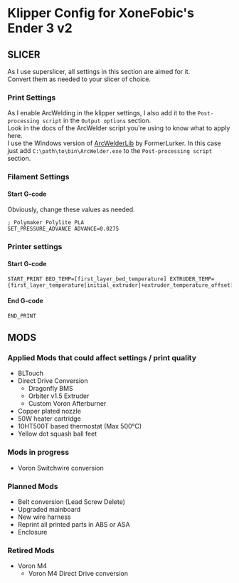 # Klipper Config for XoneFobic's Ender 3 v2

## SLICER

As I use superslicer, all settings in this section are aimed for it.  
Convert them as needed to your slicer of choice.

### Print Settings

As I enable ArcWelding in the klipper settings, I also add it to the `Post-processing script` in the `Output options` section.  
Look in the docs of the ArcWelder script you're using to know what to apply here.  
I use the Windows version of [ArcWelderLib](https://github.com/FormerLurker/ArcWelderLib) by FormerLurker. In this case just add `C:\path\to\bin\ArcWelder.exe` to the `Post-processing script` section.

### Filament Settings

#### Start G-code
Obviously, change these values as needed.  
```gcode
; Polymaker Polylite PLA
SET_PRESSURE_ADVANCE ADVANCE=0.0275
```

### Printer settings

#### Start G-code
```gcode
START_PRINT BED_TEMP=[first_layer_bed_temperature] EXTRUDER_TEMP={first_layer_temperature[initial_extruder]+extruder_temperature_offset[initial_extruder]}
```

#### End G-code
```gcode
END_PRINT
```

## MODS
### Applied Mods that could affect settings / print quality

* BLTouch
* Direct Drive Conversion
    * Dragonfly BMS
    * Orbiter v1.5 Extruder
    * Custom Voron Afterburner
* Copper plated nozzle
* 50W heater cartridge
* 10HT500T based thermostat (Max 500°C)
* Yellow dot squash ball feet

### Mods in progress

* Voron Switchwire conversion

### Planned Mods

* Belt conversion (Lead Screw Delete)
* Upgraded mainboard
* New wire harness
* Reprint all printed parts in ABS or ASA
* Enclosure

### Retired Mods

* Voron M4
    * Voron M4 Direct Drive conversion